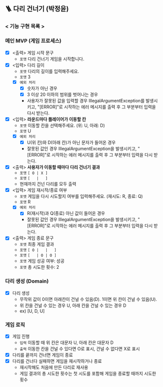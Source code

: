## 🪜 다리 건너기 (박정윤)

### < 기능 구현 목록 >

### 메인 MVP (게임 프로세스)

- [x] <출력> 게임 시작 문구
    - `포맷` 다리 건너기 게임을 시작합니다.
- [x] <입력> 다리 길이
    - `포맷` 다리의 길이를 입력해주세요.
    - `포맷` 3
    - [x] `예외 처리`
        - [x] 숫자가 아닌 경우
        - [x] 3 이상 20 이하의 범위를 벗어나는 경우
        - 사용자가 잘못된 값을 입력할 경우 IllegalArgumentException를 발생시키고, "[ERROR]"로 시작하는 에러 메시지를 출력 후 그 부분부터 입력을 다시 받는다.
- [x] <입력> **라운드마다 플레이어가 이동할 칸**
    - `포맷` 이동할 칸을 선택해주세요. (위: U, 아래: D)
    - `포맷` U
    - [x] `예외 처리`
        - [x] U(위 칸)와 D(아래 칸)가 아닌 문자가 들어온 경우
        - 잘못된 값인 경우 IllegalArgumentException을 발생시키고, "[ERROR]"로 시작하는 에러 메시지를 출력 후 그 부분부터 입력을 다시 받는다.
- [x] <출력> **사용자가 이동할 때마다 다리 건너기 결과**
    - `포맷` `[ O | X ]`
    - `포맷` `[   |   ]`
    - 현재까지 건넌 다리를 모두 출력
- [x] <입력> 게임 재시작/종료 여부
    - `포맷` 게임을 다시 시도할지 여부를 입력해주세요. (재시도: R, 종료: Q)
    - `포맷` R
    - [x] `예외 처리`
        - [x] R(재시작)과 Q(종료) 아닌 값이 들어온 경우
        - 잘못된 값인 경우 IllegalArgumentException을 발생시키고, "[ERROR]"로 시작하는 에러 메시지를 출력 후 그 부분부터 입력을 다시 받는다.
- [x] <출력> 게임 종료 문구
    - `포맷` 최종 게임 결과
    - `포맷` `[ O |   |   ]`
    - `포맷` `[   | O | O ]`
    - `포맷` 게임 성공 여부: 성공
    - `포맷` 총 시도한 횟수: 2

### 다리 생성 (Domain)

- [x] 다리 생성
    - 무작위 값이 0이면 아래칸이 건널 수 있음(D). 1이면 위 칸이 건널 수 있음(U).
    - 위 칸을 건널 수 있는 경우 U, 아래 칸을 건널 수 있는 경우 D
    - ex) [U, D, U]

### 게임 로직 

- [x] 게임 진행
    - `입력` 이동할 때 위 칸은 대문자 U, 아래 칸은 대문자 D
    - `출력` 이동한 칸을 건널 수 있다면 O로 표시, 건널 수 없다면 X로 표시
- [x] 다리를 끝까지 건너면 게임이 종료
- [x] 다리를 건너다 실패하면 게임을 재시작하거나 종료
  - 재시작해도 처음에 만든 다리로 재사용
  - 게임 결과의 총 시도한 횟수는 첫 시도를 포함해 게임을 종료할 때까지 시도한 횟수

<br>